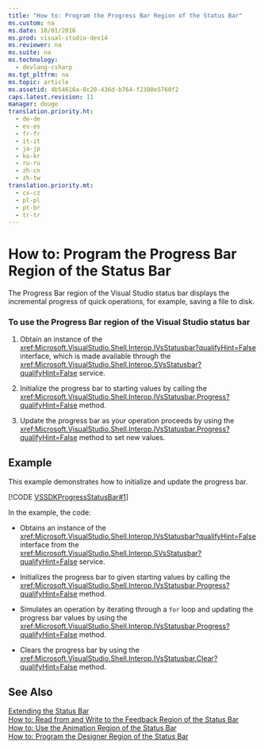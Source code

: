 ```yaml
---
title: "How to: Program the Progress Bar Region of the Status Bar"
ms.custom: na
ms.date: 10/01/2016
ms.prod: visual-studio-dev14
ms.reviewer: na
ms.suite: na
ms.technology: 
  - devlang-csharp
ms.tgt_pltfrm: na
ms.topic: article
ms.assetid: 4b54616a-8c20-436d-b764-f2380e5760f2
caps.latest.revision: 11
manager: douge
translation.priority.ht: 
  - de-de
  - es-es
  - fr-fr
  - it-it
  - ja-jp
  - ko-kr
  - ru-ru
  - zh-cn
  - zh-tw
translation.priority.mt: 
  - cs-cz
  - pl-pl
  - pt-br
  - tr-tr
---
```

# How to: Program the Progress Bar Region of the Status Bar
The Progress Bar region of the Visual Studio status bar displays the incremental progress of quick operations, for example, saving a file to disk.  
  
### To use the Progress Bar region of the Visual Studio status bar  
  
1.  Obtain an instance of the <xref:Microsoft.VisualStudio.Shell.Interop.IVsStatusbar?qualifyHint=False> interface, which is made available through the <xref:Microsoft.VisualStudio.Shell.Interop.SVsStatusbar?qualifyHint=False> service.  
  
2.  Initialize the progress bar to starting values by calling the <xref:Microsoft.VisualStudio.Shell.Interop.IVsStatusbar.Progress?qualifyHint=False> method.  
  
3.  Update the progress bar as your operation proceeds by using the <xref:Microsoft.VisualStudio.Shell.Interop.IVsStatusbar.Progress?qualifyHint=False> method to set new values.  
  
## Example  
 This example demonstrates how to initialize and update the progress bar.  
  
 [!CODE [VSSDKProgressStatusBar#1](../CodeSnippet/VS_Snippets_VSSDK/vssdkprogressstatusbar#1)]  
  
 In the example, the code:  
  
-   Obtains an instance of the <xref:Microsoft.VisualStudio.Shell.Interop.IVsStatusbar?qualifyHint=False> interface from the <xref:Microsoft.VisualStudio.Shell.Interop.SVsStatusbar?qualifyHint=False> service.  
  
-   Initializes the progress bar to given starting values by calling the <xref:Microsoft.VisualStudio.Shell.Interop.IVsStatusbar.Progress?qualifyHint=False> method.  
  
-   Simulates an operation by iterating through a `for` loop and updating the progress bar values by using the <xref:Microsoft.VisualStudio.Shell.Interop.IVsStatusbar.Progress?qualifyHint=False> method.  
  
-   Clears the progress bar by using the <xref:Microsoft.VisualStudio.Shell.Interop.IVsStatusbar.Clear?qualifyHint=False> method.  
  
## See Also  
 [Extending the Status Bar](../Topic/Extending%20the%20Status%20Bar.md)   
 [How to: Read from and Write to the Feedback Region of the Status Bar](../VS_not_in_toc/How-to--Read-from-and-Write-to-the-Feedback-Region-of-the-Status-Bar.md)   
 [How to: Use the Animation Region of the Status Bar](../VS_not_in_toc/How-to--Use-the-Animation-Region-of-the-Status-Bar.md)   
 [How to: Program the Designer Region of the Status Bar](../VS_not_in_toc/How-to--Program-the-Designer-Region-of-the-Status-Bar.md)